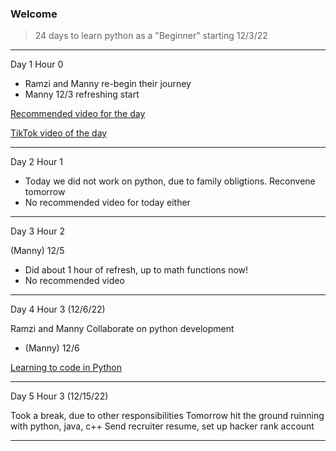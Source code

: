 ### Welcome 

> 24 days to learn python as a "Beginner" starting 12/3/22
---
Day 1 Hour 0

* Ramzi and Manny re-begin their journey
* Manny 12/3 refreshing start

[Recommended video for the day](https://www.youtube.com/watch?v=azcrPFhaY9k "Click the link NOW!!!!!!")

[TikTok video of the day](https://www.tiktok.com/t/ZTR45P62F/ "Watch by 10:00pm!!")


---

Day 2 Hour 1

* Today we did not work on python, due to family obligtions. Reconvene tomorrow 
* No recommended video for today either

---

Day 3 Hour 2

(Manny) 12/5
* Did about 1 hour of refresh, up to math functions now!
* No recommended video

---

Day 4 Hour 3 (12/6/22)

 Ramzi and Manny Collaborate on python development
* (Manny) 12/6

[Learning to code in Python ](https://www.youtube.com/watch?v=IUZTbEaDo0U "This is inspirational")


---

Day 5 Hour 3 (12/15/22)

Took a break, due to other responsibilities
Tomorrow hit the ground ruinning with python, java, c++
Send recruiter resume, set up hacker rank account


---
